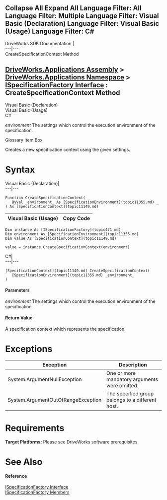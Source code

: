 Collapse All Expand All Language Filter: All  Language Filter: Multiple  Language Filter: Visual Basic (Declaration) Language Filter: Visual Basic (Usage) Language Filter: C#  
---  
DriveWorks SDK Documentation  |   
---|---  
CreateSpecificationContext Method   
  
[DriveWorks.Applications Assembly](topic13.md) > [DriveWorks.Applications Namespace](topic16.md) > [ISpecificationFactory Interface](topic471.md) : CreateSpecificationContext Method  
---  
  
Visual Basic (Declaration)    
Visual Basic (Usage)    
C# 

_environment_
    The settings which control the execution environment of the specification.

Glossary Item Box

Creates a new specification context using the given settings. 

# Syntax

Visual Basic (Declaration)|   
---|---  
      
    
    Function CreateSpecificationContext( _
       ByVal _environment_ As [SpecificationEnvironment](topic11355.md) _
    ) As [SpecificationContext](topic11149.md)  
  
Visual Basic (Usage)| Copy Code  
---|---  
      
    
    Dim instance As [ISpecificationFactory](topic471.md)
    Dim environment As [SpecificationEnvironment](topic11355.md)
    Dim value As [SpecificationContext](topic11149.md)
     
    value = instance.CreateSpecificationContext(environment)  
  
C#|   
---|---  
      
    
    [SpecificationContext](topic11149.md) CreateSpecificationContext( 
       [SpecificationEnvironment](topic11355.md) _environment_
    )  
  
#### Parameters

 _environment_
    The settings which control the execution environment of the specification.

#### Return Value

A specification context which represents the specification.

# Exceptions

Exception| Description  
---|---  
System.ArgumentNullException| One or more mandatory arguments were omitted.  
System.ArgumentOutOfRangeException| The specified group belongs to a different host.  
  
# Requirements

**Target Platforms:** Please see DriveWorks software prerequisites.

# See Also

#### Reference

[ISpecificationFactory Interface](topic471.md)   
[ISpecificationFactory Members](topic472.md)


